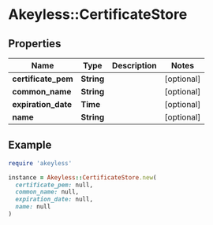 # Akeyless::CertificateStore

## Properties

| Name | Type | Description | Notes |
| ---- | ---- | ----------- | ----- |
| **certificate_pem** | **String** |  | [optional] |
| **common_name** | **String** |  | [optional] |
| **expiration_date** | **Time** |  | [optional] |
| **name** | **String** |  | [optional] |

## Example

```ruby
require 'akeyless'

instance = Akeyless::CertificateStore.new(
  certificate_pem: null,
  common_name: null,
  expiration_date: null,
  name: null
)
```

